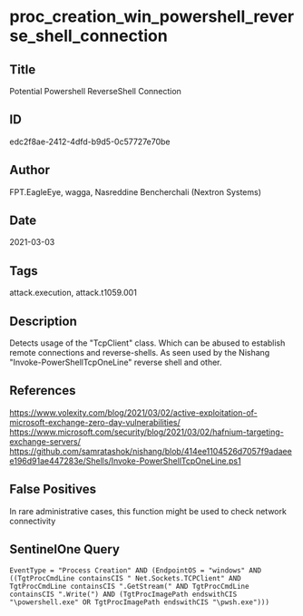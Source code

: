 # proc_creation_win_powershell_reverse_shell_connection

## Title
Potential Powershell ReverseShell Connection

## ID
edc2f8ae-2412-4dfd-b9d5-0c57727e70be

## Author
FPT.EagleEye, wagga, Nasreddine Bencherchali (Nextron Systems)

## Date
2021-03-03

## Tags
attack.execution, attack.t1059.001

## Description
Detects usage of the "TcpClient" class. Which can be abused to establish remote connections and reverse-shells. As seen used by the Nishang "Invoke-PowerShellTcpOneLine" reverse shell and other.

## References
https://www.volexity.com/blog/2021/03/02/active-exploitation-of-microsoft-exchange-zero-day-vulnerabilities/
https://www.microsoft.com/security/blog/2021/03/02/hafnium-targeting-exchange-servers/
https://github.com/samratashok/nishang/blob/414ee1104526d7057f9adaeee196d91ae447283e/Shells/Invoke-PowerShellTcpOneLine.ps1

## False Positives
In rare administrative cases, this function might be used to check network connectivity

## SentinelOne Query
```
EventType = "Process Creation" AND (EndpointOS = "windows" AND ((TgtProcCmdLine containsCIS " Net.Sockets.TCPClient" AND TgtProcCmdLine containsCIS ".GetStream(" AND TgtProcCmdLine containsCIS ".Write(") AND (TgtProcImagePath endswithCIS "\powershell.exe" OR TgtProcImagePath endswithCIS "\pwsh.exe")))

```